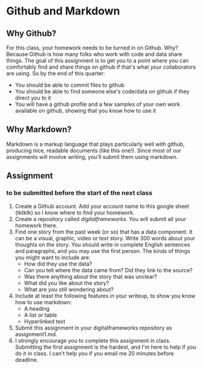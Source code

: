 # Github and Markdown

## Why Github?

For this class, your homework needs to be turned in on Github. Why? Because Github is how many folks who work with code and data share things. The goal of this assignment is to get you to a point where you can comfortably find and share things on github if that's what your collaborators are using. So by the end of this quarter:

* You should be able to commit files to github
* You should be able to find someone else's code/data on github if they direct you to it
* You will have a github profile and a few samples of your own work available on github, showing that you know how to use it

## Why Markdown?

Markdown is a markup language that plays particularly well with github, producing nice, readable documents (like this one!). Since most of our assignments will involve writing, you'll submit them using markdown.

## Assignment

### to be submitted before the start of the next class

1. Create a Github account. Add your account name to this google sheet (tktktk) so I know where to find your homework.
1. Create a repository called *digitalframeworks*. You will submit all your homework there.
1. Find one story from the past week (or so) that has a data component. It can be a visual, graphic, video or text story. Write 300 words about your thoughts on the story. You should write in complete English sentences and paragraphs, and you may use the first person. The kinds of things you might want to include are:
   * How did they use the data?
   * Can you tell where the data came from? Did they link to the source?
   * Was there anything about the story that was unclear?
   * What did you like about the story?
   * What are you still wondering about?
1. Include at least the following features in your writeup, to show you know how to use markdown:
   * A heading
   * A list or table
   * Hyperlinked text
1. Submit this assignment in your digitalframeworks repository as assignment1.md.
1. I strongly encourage you to complete this assignment in class. Submitting the first assignment is the hardest, and I'm here to help if you do it in class. I can't help you if you email me 20 minutes before deadline.
